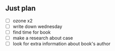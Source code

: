 ## Just plan
- [ ] ozone x2
- [ ] write down wednesday
- [ ] find time for book
- [ ] make a research about case
- [ ] look for extra information about book's author
